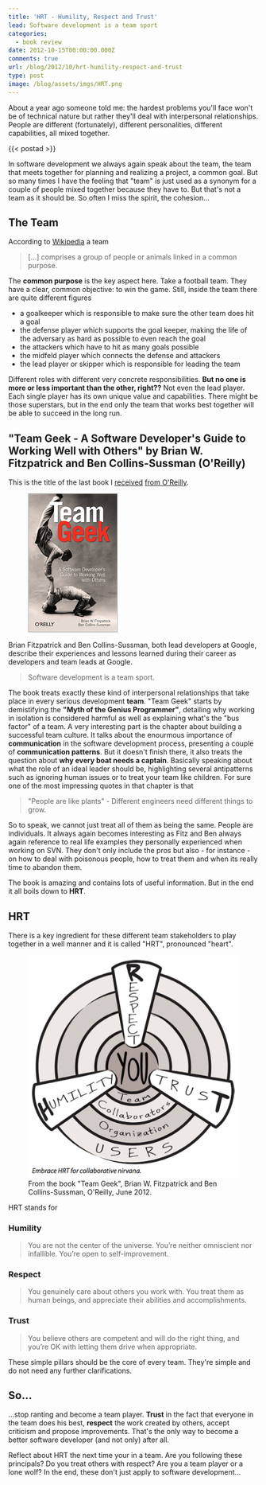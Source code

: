 ```yaml
---
title: 'HRT - Humility, Respect and Trust'
lead: Software development is a team sport
categories:
  - book review
date: 2012-10-15T00:00:00.000Z
comments: true
url: /blog/2012/10/hrt-humility-respect-and-trust
type: post
image: /blog/assets/imgs/HRT.png
---
```


<div class="article-intro">
    About a year ago someone told me: the hardest problems you'll face won't be of technical nature but rather they'll deal with interpersonal relationships. People are different (fortunately), different personalities, different capabilities, all mixed together.
</div>

{{< postad >}}

In software development we always again speak about the team, the team that meets together for planning and realizing a project, a common goal. But so many times I have the feeling that "team" is just used as a synonym for a couple of people mixed together because they have to. But that's not a team as it should be. So often I miss the spirit, the cohesion...

## The Team
According to [Wikipedia](http://en.wikipedia.org/wiki/Team) a team

> \[...\] comprises a group of people or animals linked in a common purpose.

The **common purpose** is the key aspect here. Take a football team. They have a clear, common objective: to win the game. Still, inside the team there are quite different figures

- a goalkeeper which is responsible to make sure the other team does hit a goal
- the defense player which supports the goal keeper, making the life of the adversary as hard as possible to even reach the goal
- the attackers which have to hit as many goals possible
- the midfeld player which connects the defense and attackers
- the lead player or skipper which is responsible for leading the team

Different roles with different very concrete responsibilities. **But no one is more or less important than the other, right??** Not even the lead player. Each single player has its own unique value and capabilities. There might be those superstars, but in the end only the team that works best together will be able to succeed in the long run.

## "Team Geek - A Software Developer's Guide to Working Well with Others" by Brian W. Fitzpatrick and Ben Collins-Sussman (O'Reilly)

This is the title of the last book I [received](/blog/2012/08/mobile-javascript-application/) [from O'Reilly](/blog/2012/08/fluent-conference-javascript-beyond_29/). 

<figure class="image--medium">
    <img src="/blog/assets/imgs/teamgeekcover.gif">
</figure>

Brian Fitzpatrick and Ben Collins-Sussman, both lead developers at Google, describe their experiences and lessons learned during their career as developers and team leads at Google.

> Software development is a team sport.

The book treats exactly these kind of interpersonal relationships that take place in every serious development **team**. "Team Geek" starts by demistifying the **"Myth of the Genius Programmer"**, detailing why working in isolation is considered harmful as well as explaining what's the "bus factor" of a team. A very interesting part is the chapter about building a successful team culture. It talks about the enourmous importance of **communication** in the software development process, presenting a couple of **communication patterns**. But it doesn't finish there, it also treats the question about **why every boat needs a captain**. Basically speaking about what the role of an ideal leader should be, highlighting several antipatterns such as ignoring human issues or to treat your team like children. For sure one of the most impressing quotes in that chapter is that

> "People are like plants" - Different engineers need different things to grow.

So to speak, we cannot just treat all of them as being the same. People are individuals. It always again becomes interesting as Fitz and Ben always again reference to real life examples they personally experienced when working on SVN. They don't only include the pros but also - for instance - on how to deal with poisonous people, how to treat them and when its really time to abandon them.

The book is amazing and contains lots of useful information. But in the end it all boils down to **HRT**.

## HRT
There is a key ingredient for these different team stakeholders to play together in a well manner and it is called "HRT", pronounced "heart".

<figure class="image--medium">
    <img src="/blog/assets/imgs/HRT.png">
    <figcaption>From the book "Team Geek", Brian W. Fitzpatrick and Ben Collins-Sussman, O'Reilly, June 2012.</figcaption>
</figure>

HRT stands for

### Humility
> You are not the center of the universe. You’re neither omniscient nor infallible. You’re open to self-improvement.

### Respect
> You genuinely care about others you work with. You treat them as human beings, and appreciate their abilities and accomplishments.

### Trust
> You believe others are competent and will do the right thing, and you’re OK with letting them drive when appropriate.

These simple pillars should be the core of every team. They're simple and do not need any further clarifications.

## So... ##
...stop ranting and become a team player. **Trust** in the fact that everyone in the team does his best, **respect** the work created by others, accept criticism and propose improvements. That's the only way to become a better software developer (and not only) after all.

Reflect about HRT the next time your in a team. Are you following these principals? Do you treat others with respect? Are you a team player or a lone wolf? In the end, these don't just apply to software development...

